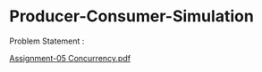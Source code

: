 # Producer-Consumer-Simulation

Problem Statement :

[Assignment-05 Concurrency.pdf](https://github.com/AmrMomtaz/Producer-Consumer-Simulation/files/6447348/Assignment-05.Concurrency.pdf)
